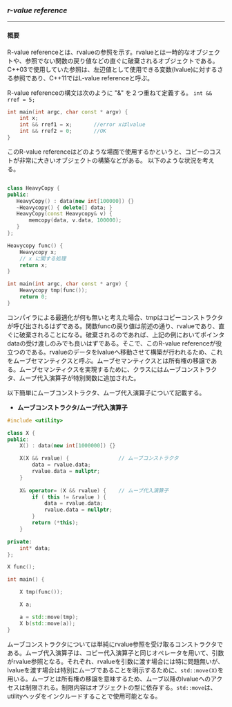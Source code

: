 ### *r-value reference*
---
#### 概要
R-value referenceとは、rvalueの参照を示す。rvalueとは一時的なオブジェクトや、参照でない関数の戻り値などの直ぐに破棄されるオブジェクトである。C++03で使用していた参照は、左辺値として使用できる変数(lvalue)に対するさる参照であり、C++11ではL-value referenceと呼ぶ。

R-value referenceの構文は次のように "&" を２つ重ねて定義する。
`int && rref = 5;`

```c++
int main(int argc, char const * argv) {
    int x;
    int && rref1 = x;       //error xはlvalue
    int && rref2 = 0;       //OK
}
```

このR-value referenceはどのような場面で使用するかというと、コピーのコストが非常に大きいオブジェクトの構築などがある。
以下のような状況を考える。

```c++

class HeavyCopy {
public:
   HeavyCopy() : data(new int[100000]) {}
   ~Heavycopy() { delete[] data; }
   HeavyCopy(const Heavycopy& v) {
       memcopy(data, v.data, 100000);
   }
};

Heavycopy func() {
    Heavycopy x;
    // x に関する処理
    return x;
}

int main(int argc, char const * argv) {
    Heavycopy tmp(func());
    return 0;
}

```

コンパイラによる最適化が何も無いと考えた場合、tmpはコピーコンストラクタが呼び出されるはずである。関数funcの戻り値は前述の通り、rvalueであり、直ぐに破棄されることになる。破棄されるのであれば、上記の例においてポインタdataの受け渡しのみでも良いはずである。そこで、このR-value referenceが役立つのである。rvalueのデータをlvalueへ移動させて構築が行われるため、これをムーブセマンティクスと呼ぶ。ムーブセマンティクスとは所有権の移譲である。ムーブセマンティクスを実現するために、クラスにはムーブコンストラクタ、ムーブ代入演算子が特別関数に追加された。

以下簡単にムーブコンストラクタ、ムーブ代入演算子について記載する。

* **ムーブコンストラクタ/ムーブ代入演算子**

```c++
#include <utility>

class X {
public:
    X() : data(new int[1000000]) {}

    X(X && rvalue) {                // ムーブコンストラクタ
        data = rvalue.data;
        rvalue.data = nullptr;
    }
    
    X& operator= (X && rvalue) {    // ムーブ代入演算子
        if ( this != &rvalue ) {
            data = rvalue.data;
            rvalue.data = nullptr;
        }
        return (*this);
    }

private:
    int* data;
};

X func();

int main() {

    X tmp(func());

    X a;

    a = std::move(tmp);
    X b(std::move(a));
}

```

ムーブコンストラクタについては単純にrvalue参照を受け取るコンストラクタである。ムーブ代入演算子は、コピー代入演算子と同じオペレータを用いて、引数がrvalue参照となる。それぞれ、rvalueを引数に渡す場合には特に問題無いが、lvalueを渡す場合は特別にムーブであることを明示するために、`std::move(X)`を用いる。ムーブとは所有権の移譲を意味するため、ムーブ以降のlvalueへのアクセスは制限される。制限内容はオブジェクトの型に依存する。`std::move`は、utilityヘッダをインクルードすることで使用可能となる。
